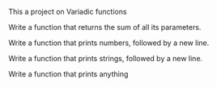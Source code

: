 This a project on Variadic functions

Write a function that returns the sum of all its parameters.

Write a function that prints numbers, followed by a new line.

Write a function that prints strings, followed by a new line.

Write a function that prints anything
